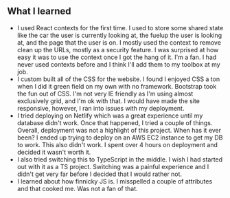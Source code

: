 ## What I learned
- I used React contexts for the first time. I used to store some shared state like the car the user is currently looking at, the fuelup the user is looking at, and the page that the user is on. I mostly used the context to remove clean up the URLs, mostly as a security feature. I was surprised at how easy it was to use the context once I got the hang of it. I'm a fan. I had never used contexts before and I think I'll add them to my toolbox at my job.
- I custom built all of the CSS for the website. I found I enjoyed CSS a ton when I did it green field on my own with no framework. Bootstrap took the fun out of CSS. I'm not very IE friendly as I'm using almost exclusively grid, and I'm ok with that. I would have made the site responsive, however, I ran into issues with my deployment.
- I tried deploying on Netlify which was a great experience until my database didn't work. Once that happened, I tried a couple of things. Overall, deployment was not a highlight of this project. When has it ever been? I ended up trying to deploy on an AWS EC2 instance to get my DB to work. This also didn't work. I spent over 4 hours on deployment and decided it wasn't worth it.
- I also tried switching this to TypeScript in the middle. I wish I had started out with it as a TS project. Switching was a painful experience and I didn't get very far before I decided that I would rather not.
- I learned about how finnicky JS is. I misspelled a couple of attributes and that cooked me. Was not a fan of that.
